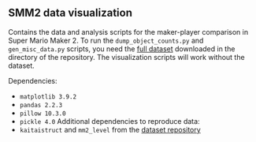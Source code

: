 ## SMM2 data visualization

Contains the data and analysis scripts for the maker-player comparison in Super Mario Maker 2.
To run the `dump_object_counts.py` and `gen_misc_data.py` scripts, you need the [full dataset](https://huggingface.co/datasets/TheGreatRambler/mm2_level) downloaded in the directory of the repository. The visualization scripts will work without the dataset.

Dependencies:
 - `matplotlib 3.9.2`
 - `pandas 2.2.3`
 - `pillow 10.3.0`
 - `pickle 4.0`
Additional dependencies to reproduce data:
 - `kaitaistruct` and `mm2_level` from the [dataset repository](https://huggingface.co/datasets/TheGreatRambler/mm2_level)